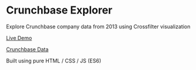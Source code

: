 # Crunchbase Explorer
Explore Crunchbase company data from 2013 using Crossfilter visualization

[Live Demo](https://crunchbase-explorer.web.app)

[Crunchbase Data](https://github.com/datahoarder/crunchbase-october-2013)

Built using pure HTML / CSS / JS (ES6)
